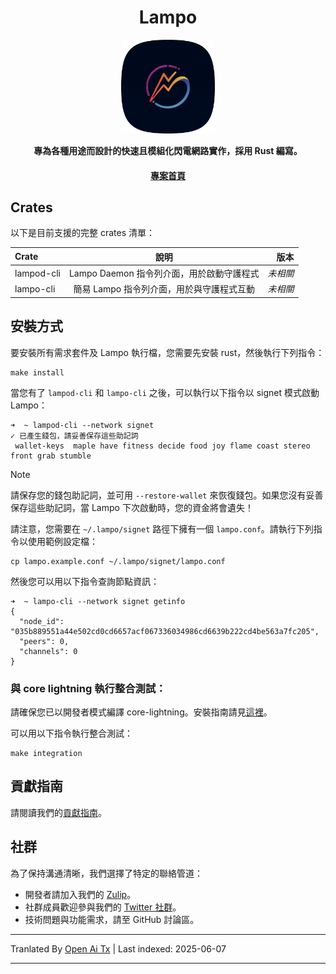 <div align="center">
  <h1>Lampo</h1>

  <img src="https://github.com/saradurante/lampo.docs/blob/dc0dce971c3052f0e9dd668fdf0c7376b12fee7b/imgs/web/icon-512.png?raw=true"  width="150" height="150" />

  <p>
    <strong>專為各種用途而設計的快速且模組化閃電網路實作，採用 Rust 編寫。</strong>
  </p>

  <h4>
    <a href="https://lampo.devcrew.cc">專案首頁</a>
  </h4>
</div>

## Crates

以下是目前支援的完整 crates 清單：

| Crate       | 說明                                   | 版本     |
|:------------|:--------------------------------------:|---------:|
| lampod-cli  | Lampo Daemon 指令列介面，用於啟動守護程式 | _未相關_ |
| lampo-cli   | 簡易 Lampo 指令列介面，用於與守護程式互動 | _未相關_ |

## 安裝方式

要安裝所有需求套件及 Lampo 執行檔，您需要先安裝 rust，然後執行下列指令：

```
make install
```

當您有了 `lampod-cli` 和 `lampo-cli` 之後，可以執行以下指令以 signet 模式啟動 Lampo：

```
➜  ~ lampod-cli --network signet
✓ 已產生錢包，請妥善保存這些助記詞
 wallet-keys  maple have fitness decide food joy flame coast stereo front grab stumble
```

>[!NOTE]
請保存您的錢包助記詞，並可用 `--restore-wallet` 來恢復錢包。如果您沒有妥善保存這些助記詞，當 Lampo 下次啟動時，您的資金將會遺失！

請注意，您需要在 `~/.lampo/signet` 路徑下擁有一個 `lampo.conf`。請執行下列指令以使用範例設定檔：

```
cp lampo.example.conf ~/.lampo/signet/lampo.conf
```

然後您可以用以下指令查詢節點資訊：

``` 
➜  ~ lampo-cli --network signet getinfo
{
  "node_id": "035b889551a44e502cd0cd6657acf067336034986cd6639b222cd4be563a7fc205",
  "peers": 0,
  "channels": 0
}
```

### 與 core lightning 執行整合測試：

請確保您已以開發者模式編譯 core-lightning。安裝指南請見[這裡](https://docs.corelightning.org/docs/installation)。

可以用以下指令執行整合測試：

```
make integration
```

## 貢獻指南

請閱讀我們的[貢獻指南](https://raw.githubusercontent.com/vincenzopalazzo/lampo.rs/main/CONTRIBUTING.md)。

## 社群

為了保持溝通清晰，我們選擇了特定的聯絡管道：
- 開發者請加入我們的 [Zulip](https://lampo-dev.zulipchat.com/)。
- 社群成員歡迎參與我們的 [Twitter 社群](https://twitter.com/i/communities/1736414802849706087)。
- 技術問題與功能需求，請至 GitHub 討論區。


---


Tranlated By [Open Ai Tx](https://github.com/OpenAiTx/OpenAiTx) | Last indexed: 2025-06-07


---